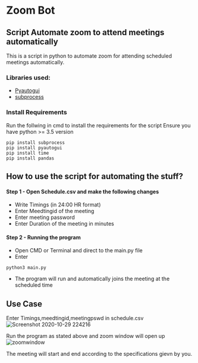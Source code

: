 # Zoom Bot
## Script Automate zoom to attend meetings automatically

This is a script in python to automate zoom for attending scheduled meetings automatically.

### Libraries used:
* [Pyautogui](https://pypi.org/project/PyAutoGUI/)
* [subprocess](https://docs.python.org/3/library/subprocess.html)

### Install Requirements

Run the follwing in cmd to install the requirements for the script
Ensure you have python >= 3.5 version
```
pip install subprocess
pip install pyautogui
pip install time
pip install pandas

```

## How to use the script for automating the stuff?
#### Step 1 - Open Schedule.csv and make the following changes
- Write Timings (in 24:00 HR format)
- Enter Meedtingid of the meeting
- Enter meeting password 
- Enter Duration of the meeting in minutes

#### Step 2 - Running the program
- Open CMD or Terminal and direct to the main.py file
- Enter
```
python3 main.py
```
- The program will run and automatically joins the meeting at the scheduled time

## Use Case
Enter Timings,meedtingid,meetingpswd in schedule.csv
![Screenshot 2020-10-29 224216](https://user-images.githubusercontent.com/59971890/97608318-32efd000-1a38-11eb-8f41-2ae1b2d4cb69.png)

Run the program as stated above and zoom window will open up 
![zoomwindow](https://user-images.githubusercontent.com/59971890/97608594-8eba5900-1a38-11eb-89ea-abc99cf73a05.png)

The meeting will start and end according to the specifications gievn by you.